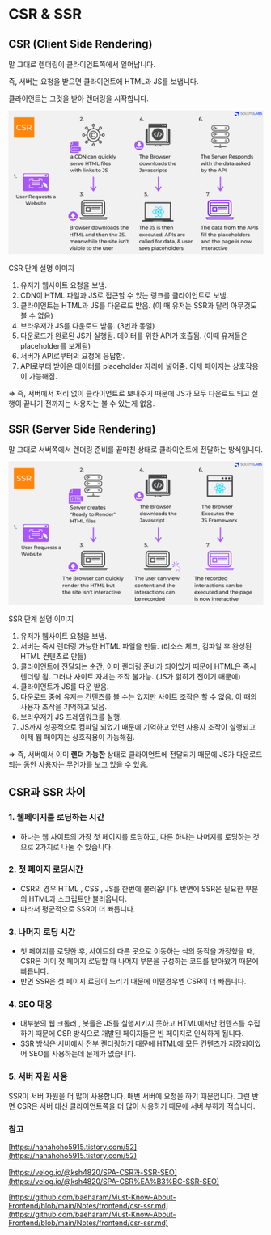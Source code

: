 # CSR & SSR

## CSR (Client Side Rendering)

말 그대로 렌더링이 클라이언트쪽에서 일어납니다.

즉, 서버는 요청을 받으면 클라이언트에 HTML과 JS를 보냅니다.

클라이언트는 그것을 받아 렌더링을 시작합니다.

![CSR 단계 설명 이미지](./images/Untitled.png)

CSR 단계 설명 이미지

1. 유저가 웹사이트 요청을 보냄.
2. CDN이 HTML 파일과 JS로 접근할 수 있는 링크를 클라이언트로 보냄.
3. 클라이언트는 HTML과 JS를 다운로드 받음.
(이 때 유저는 SSR과 달리 아무것도 볼 수 없음)
4. 브라우저가 JS를 다운로드 받음. (3번과 동일)
5. 다운로드가 완료된 JS가 실행됨. 데이터를 위한 API가 호출됨.
(이때 유저들은 placeholder를 보게됨)
6. 서버가 API로부터의 요청에 응답함.
7. API로부터 받아온 데이터를 placeholder 자리에 넣어줌. 이제 페이지는 상호작용이 가능해짐.

⇒ 즉, 서버에서 처리 없이 클라이언트로 보내주기 때문에 JS가 모두 다운로드 되고 실행이 끝나기 전까지는 사용자는 볼 수 있는게 없음.

## SSR (Server Side Rendering)

말 그대로 서버쪽에서 렌더링 준비를 끝마친 상태로 클라이언트에 전달하는 방식입니다.

![CSR 단계 설명 이미지](./images/Untitled%201.png)

SSR 단계 설명 이미지

1. 유저가 웹사이트 요청을 보냄.
2. 서버는 즉시 렌더링 가능한 HTML 파일을 만듦.
(리소스 체크, 컴파일 후 완성된 HTML 컨텐츠로 만듦)
3. 클라이언트에 전달되는 순간, 이미 렌더링 준비가 되어있기 때문에 HTML은 즉시 렌더링 됨. 그러나 사이트 자체는 조작 불가능. 
(JS가 읽히기 전이기 때문에)
4. 클라이언트가 JS를 다운 받음.
5. 다운로드 중에 유저는 컨텐츠를 볼 수는 있지만 사이트 조작은 할 수 없음. 이 때의 사용자 조작을 기억하고 있음.
6. 브라우저가 JS 프레임워크를 실행.
7. JS까지 성공적으로 컴파일 되었기 때문에 기억하고 있던 사용자 조작이 실행되고 이제 웹 페이지는 상호작용이 가능해짐.

⇒ 즉, 서버에서 이미 **렌더 가능한** 상태로 클라이언트에 전달되기 때문에 JS가 다운로드 되는 동안 사용자는 무언가를 보고 있을 수 있음.

## CSR과 SSR 차이

### 1. 웹페이지를 로딩하는 시간

- 하나는 웹 사이트의 가장 첫 페이지를 로딩하고, 다른 하나는 나머지를 로딩하는 것으로 2가지로 나눌 수 있습니다.

### 2. 첫 페이지 로딩시간

- CSR의 경우 HTML , CSS , JS를 한번에 불러옵니다. 반면에 SSR은 필요한 부분의 HTML과 스크립트만 불러옵니다.
- 따라서 평균적으로 SSR이 더 빠릅니다.

### 3. 나머지 로딩 시간

- 첫 페이지를 로딩한 후, 사이트의 다른 곳으로 이동하는 식의 동작을 가정했을 때,  CSR은 이미 첫 페이지 로딩할 때 나머지 부분을 구성하는 코드를 받아왔기 때문에 빠릅니다.
- 반면 SSR은 첫 페이지 로딩이 느리기 때문에 이럴경우엔 CSR이 더 빠릅니다.

### 4. SEO 대응

- 대부분의 웹 크롤러 , 봇들은 JS를 실행시키지 못하고 HTML에서만 컨텐츠를 수집하기 때문에 CSR 방식으로 개발된 페이지들은 빈 페이지로 인식하게 됩니다.
- SSR 방식은 서버에서 전부 렌더링하기 때문에 HTML에 모든 컨텐츠가 저장되어있어 SEO를 사용하는데 문제가 없습니다.

### 5. 서버 자원 사용

SSR이 서버 자원을 더 많이 사용합니다. 매번 서버에 요청을 하기 때문입니다. 그런 반면 CSR은 서버 대신 클라이언트쪽을 더 많이 사용하기 때문에 서버 부하가 적습니다.

### 참고

[https://hahahoho5915.tistory.com/52](https://hahahoho5915.tistory.com/52)

[https://velog.io/@ksh4820/SPA-CSR과-SSR-SEO](https://velog.io/@ksh4820/SPA-CSR%EA%B3%BC-SSR-SEO)

[https://github.com/baeharam/Must-Know-About-Frontend/blob/main/Notes/frontend/csr-ssr.md](https://github.com/baeharam/Must-Know-About-Frontend/blob/main/Notes/frontend/csr-ssr.md)